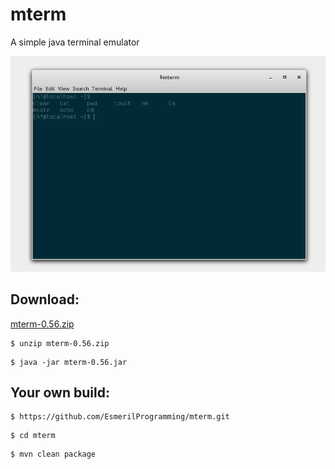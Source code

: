 mterm
=====

A simple java terminal emulator


![Alt mterm](https://raw.githubusercontent.com/EsmerilProgramming/mterm/master/mterm.png)


Download:
---------

[mterm-0.56.zip](https://github.com/EsmerilProgramming/mterm/releases/download/0.56/mterm-0.56.zip)


```shell
$ unzip mterm-0.56.zip 
```

```shell
$ java -jar mterm-0.56.jar 
```

Your own build:
---------------

```shell
$ https://github.com/EsmerilProgramming/mterm.git 
```

```shell
$ cd mterm 
```

```shell
$ mvn clean package
```


